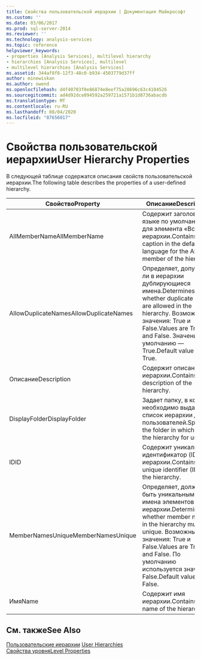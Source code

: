 ```yaml
---
title: Свойства пользовательской иерархии | Документация Майкрософт
ms.custom: ''
ms.date: 03/06/2017
ms.prod: sql-server-2014
ms.reviewer: ''
ms.technology: analysis-services
ms.topic: reference
helpviewer_keywords:
- properties [Analysis Services], multilevel hierarchy
- hierarchies [Analysis Services], multilevel
- multilevel hierarchies [Analysis Services]
ms.assetid: 344af8f8-12f3-48c0-b934-4503779d37ff
author: minewiskan
ms.author: owend
ms.openlocfilehash: d4f40703f0e86874e8eef75a28696c63c4104526
ms.sourcegitcommit: ad4d92dce894592a259721a1571b1d8736abacdb
ms.translationtype: MT
ms.contentlocale: ru-RU
ms.lasthandoff: 08/04/2020
ms.locfileid: "87656017"
---
```

# <a name="user-hierarchy-properties"></a><span data-ttu-id="a6d48-102">Свойства пользовательской иерархии</span><span class="sxs-lookup"><span data-stu-id="a6d48-102">User Hierarchy Properties</span></span>
  <span data-ttu-id="a6d48-103">В следующей таблице содержатся описания свойств пользовательской иерархии.</span><span class="sxs-lookup"><span data-stu-id="a6d48-103">The following table describes the properties of a user-defined hierarchy.</span></span>  
  
|<span data-ttu-id="a6d48-104">Свойство</span><span class="sxs-lookup"><span data-stu-id="a6d48-104">Property</span></span>|<span data-ttu-id="a6d48-105">Описание</span><span class="sxs-lookup"><span data-stu-id="a6d48-105">Description</span></span>|  
|--------------|-----------------|  
|<span data-ttu-id="a6d48-106">AllMemberName</span><span class="sxs-lookup"><span data-stu-id="a6d48-106">AllMemberName</span></span>|<span data-ttu-id="a6d48-107">Содержит заголовок на языке по умолчанию для элемента «Все» иерархии.</span><span class="sxs-lookup"><span data-stu-id="a6d48-107">Contains the caption in the default language for the All member of the hierarchy.</span></span>|  
|<span data-ttu-id="a6d48-108">AllowDuplicateNames</span><span class="sxs-lookup"><span data-stu-id="a6d48-108">AllowDuplicateNames</span></span>|<span data-ttu-id="a6d48-109">Определяет, допустимы ли в иерархии дублирующиеся имена.</span><span class="sxs-lookup"><span data-stu-id="a6d48-109">Determines whether duplicate names are allowed in the hierarchy.</span></span> <span data-ttu-id="a6d48-110">Возможные значения: True и False.</span><span class="sxs-lookup"><span data-stu-id="a6d48-110">Values are True and False.</span></span> <span data-ttu-id="a6d48-111">Значение по умолчанию — True.</span><span class="sxs-lookup"><span data-stu-id="a6d48-111">Default value is True.</span></span>|  
|<span data-ttu-id="a6d48-112">Описание</span><span class="sxs-lookup"><span data-stu-id="a6d48-112">Description</span></span>|<span data-ttu-id="a6d48-113">Содержит описание иерархии.</span><span class="sxs-lookup"><span data-stu-id="a6d48-113">Contains the description of the hierarchy.</span></span>|  
|<span data-ttu-id="a6d48-114">DisplayFolder</span><span class="sxs-lookup"><span data-stu-id="a6d48-114">DisplayFolder</span></span>|<span data-ttu-id="a6d48-115">Задает папку, в которой необходимо выдавать список иерархии для пользователей.</span><span class="sxs-lookup"><span data-stu-id="a6d48-115">Specifies the folder in which to list the hierarchy for users.</span></span>|  
|<span data-ttu-id="a6d48-116">ID</span><span class="sxs-lookup"><span data-stu-id="a6d48-116">ID</span></span>|<span data-ttu-id="a6d48-117">Содержит уникальный идентификатор (ID) иерархии.</span><span class="sxs-lookup"><span data-stu-id="a6d48-117">Contains the unique identifier (ID) of the hierarchy.</span></span>|  
|<span data-ttu-id="a6d48-118">MemberNamesUnique</span><span class="sxs-lookup"><span data-stu-id="a6d48-118">MemberNamesUnique</span></span>|<span data-ttu-id="a6d48-119">Определяет, должны ли быть уникальными имена элементов иерархии.</span><span class="sxs-lookup"><span data-stu-id="a6d48-119">Determines whether member names in the hierarchy must be unique.</span></span> <span data-ttu-id="a6d48-120">Возможные значения: True и False.</span><span class="sxs-lookup"><span data-stu-id="a6d48-120">Values are True and False.</span></span> <span data-ttu-id="a6d48-121">По умолчанию используется значение False.</span><span class="sxs-lookup"><span data-stu-id="a6d48-121">Default value is False.</span></span>|  
|<span data-ttu-id="a6d48-122">Имя</span><span class="sxs-lookup"><span data-stu-id="a6d48-122">Name</span></span>|<span data-ttu-id="a6d48-123">Содержит имя иерархии.</span><span class="sxs-lookup"><span data-stu-id="a6d48-123">Contains the name of the hierarchy.</span></span>|  
  
## <a name="see-also"></a><span data-ttu-id="a6d48-124">См. также</span><span class="sxs-lookup"><span data-stu-id="a6d48-124">See Also</span></span>  
 <span data-ttu-id="a6d48-125">[Пользовательские иерархии](user-hierarchies.md) </span><span class="sxs-lookup"><span data-stu-id="a6d48-125">[User Hierarchies](user-hierarchies.md) </span></span>  
 [<span data-ttu-id="a6d48-126">Свойства уровня</span><span class="sxs-lookup"><span data-stu-id="a6d48-126">Level Properties</span></span>](user-hierarchies-level-properties.md)  
  
  
